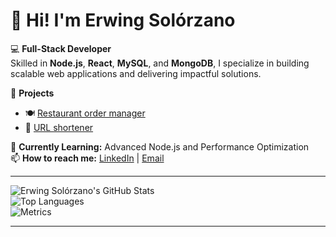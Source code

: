 # 👋 Hi! I'm Erwing Solórzano  

💻 **Full-Stack Developer**  
Skilled in **Node.js**, **React**, **MySQL**, and **MongoDB**, I specialize in building scalable web applications and delivering impactful solutions.  

🚀 **Projects**  
- 🍽 [Restaurant order manager](https://github.com/erwingsolorzano/restaurant-order-manager)
- 🔗 [URL shortener](https://github.com/erwingsolorzano/url-shorten)    

🌱 **Currently Learning:** Advanced Node.js and Performance Optimization  
📫 **How to reach me:** [LinkedIn](https://linkedin.com/in/erwing-solorzano) | [Email](mailto:erwing1394@gmail.com)

---

<div display="flex">

  ![Erwing Solórzano's GitHub Stats](https://github-readme-stats.vercel.app/api?username=erwingsolorzano&show_icons=true&theme=radical)  
  ![Top Languages](https://github-readme-stats.vercel.app/api/top-langs/?username=erwingsolorzano&layout=compact&theme=radical)  
  ![Metrics](https://metrics.lecoq.io/erwingsolorzano?template=classic&languages=1&achievements=1)

</div>

---
